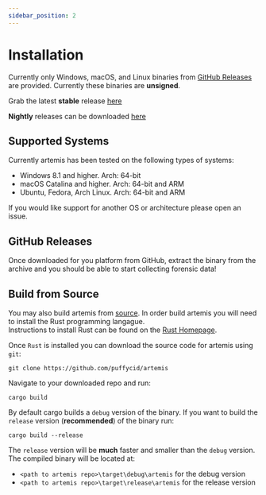 ```yaml
---
sidebar_position: 2
---
```


# Installation

Currently only Windows, macOS, and Linux binaries from
[GitHub Releases](https://github.com/puffyCid/artemis/releases) are provided.
Currently these binaries are **unsigned**.

Grab the latest **stable** release
[here](https://github.com/puffyCid/artemis/releases)

**Nightly** releases can be downloaded
[here](https://github.com/puffyCid/artemis/releases/tag/nightly)

## Supported Systems

Currently artemis has been tested on the following types of systems:

- Windows 8.1 and higher. Arch: 64-bit
- macOS Catalina and higher. Arch: 64-bit and ARM
- Ubuntu, Fedora, Arch Linux. Arch: 64-bit and ARM

If you would like support for another OS or architecture please open an issue.

## GitHub Releases

Once downloaded for you platform from GitHub, extract the binary from the
archive and you should be able to start collecting forensic data!

## Build from Source

You may also build artemis from [source](https://github.com/puffycid/artemis).
In order build artemis you will need to install the Rust programming
langague.<br /> Instructions to install Rust can be found on the
[Rust Homepage](https://www.rust-lang.org/).

Once `Rust` is installed you can download the source code for artemis using
`git`:

```
git clone https://github.com/puffycid/artemis
```

Navigate to your downloaded repo and run:

```
cargo build
```

By default cargo builds a `debug` version of the binary. If you want to build
the `release` version (**recommended**) of the binary run:

```
cargo build --release
```

The `release` version will be **much** faster and smaller than the `debug`
version. The compiled binary will be located at:

- `<path to artemis repo>\target\debug\artemis` for the debug version
- `<path to artemis repo>\target\release\artemis` for the release version
